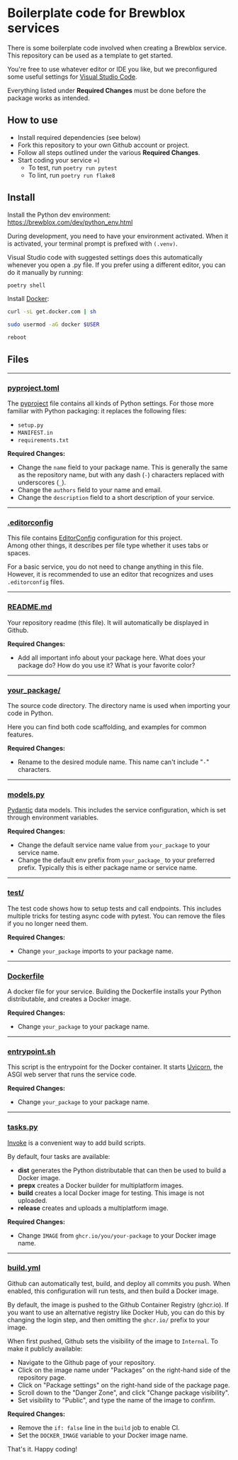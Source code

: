 # Boilerplate code for Brewblox services

There is some boilerplate code involved when creating a Brewblox service.
This repository can be used as a template to get started.

You're free to use whatever editor or IDE you like, but we preconfigured some useful settings for [Visual Studio Code](https://code.visualstudio.com/).

Everything listed under **Required Changes** must be done before the package works as intended.

## How to use

- Install required dependencies (see below)
- Fork this repository to your own Github account or project.
- Follow all steps outlined under the various **Required Changes**.
- Start coding your service =)
  - To test, run `poetry run pytest`
  - To lint, run `poetry run flake8`

## Install

Install the Python dev environment: <https://brewblox.com/dev/python_env.html>

During development, you need to have your environment activated.
When it is activated, your terminal prompt is prefixed with `(.venv)`.

Visual Studio code with suggested settings does this automatically whenever you open a .py file.
If you prefer using a different editor, you can do it manually by running:

```bash
poetry shell
```

Install [Docker](https://www.docker.com/101-tutorial):

```bash
curl -sL get.docker.com | sh

sudo usermod -aG docker $USER

reboot
```

## Files

---

### [pyproject.toml](./pyproject.toml)

The [pyproject](https://python-poetry.org/docs/pyproject/) file contains all kinds of Python settings.
For those more familiar with Python packaging: it replaces the following files:

- `setup.py`
- `MANIFEST.in`
- `requirements.txt`

**Required Changes:**

- Change the `name` field to your package name. This is generally the same as the repository name, but with any dash (`-`) characters replaced with underscores (`_`).
- Change the `authors` field to your name and email.
- Change the `description` field to a short description of your service.

---

### [.editorconfig](./.editorconfig)

This file contains [EditorConfig](https://editorconfig.org/) configuration for this project. \
Among other things, it describes per file type whether it uses tabs or spaces.

For a basic service, you do not need to change anything in this file.
However, it is recommended to use an editor that recognizes and uses `.editorconfig` files.

---

### [README.md](./README.md)

Your repository readme (this file). It will automatically be displayed in Github.

**Required Changes:**

- Add all important info about your package here. What does your package do? How do you use it? What is your favorite color?

---

### [your_package/](./your_package/)

The source code directory. The directory name is used when importing your code in Python.

Here you can find both code scaffolding, and examples for common features.

**Required Changes:**

- Rename to the desired module name. This name can't include "`-`" characters.

---

### [models.py](./your_package/models.py)

[Pydantic](https://docs.pydantic.dev) data models.
This includes the service configuration, which is set through environment variables.

**Required Changes:**

- Change the default service name value from `your_package` to your service name.
- Change the default env prefix from `your_package_` to your preferred prefix. Typically this is either package name or service name.

---

### [test/](./test/)

The test code shows how to setup tests and call endpoints.
This includes multiple tricks for testing async code with pytest.
You can remove the files if you no longer need them.

**Required Changes:**

- Change `your_package` imports to your package name.

---

### [Dockerfile](./Dockerfile)

A docker file for your service. Building the Dockerfile installs your Python distributable, and creates a Docker image.

**Required Changes:**

- Change `your_package` to your package name.

---

### [entrypoint.sh](./entrypoint.sh)

This script is the entrypoint for the Docker container.
It starts [Uvicorn](https://www.uvicorn.org/), the ASGI web server that runs the service code.

**Required Changes:**

- Change `your_package` to your package name.

---

### [tasks.py](./tasks.py)

[Invoke](https://www.pyinvoke.org/) is a convenient way to add build scripts.

By default, four tasks are available:

- **dist** generates the Python distributable that can then be used to build a Docker image.
- **prepx** creates a Docker builder for multiplatform images.
- **build** creates a local Docker image for testing. This image is not uploaded.
- **release** creates and uploads a multiplatform image.

**Required Changes:**

- Change `IMAGE` from `ghcr.io/you/your-package` to your Docker image name.

---

### [build.yml](./.github/workflows/build.yml)

Github can automatically test, build, and deploy all commits you push.
When enabled, this configuration will run tests, and then build a Docker image.

By default, the image is pushed to the Github Container Registry (ghcr.io).
If you want to use an alternative registry like Docker Hub, you can do this by changing the login step,
and then omitting the `ghcr.io/` prefix to your image.

When first pushed, Github sets the visibility of the image to `Internal`.
To make it publicly available:

- Navigate to the Github page of your repository.
- Click on the image name under "Packages" on the right-hand side of the repository page.
- Click on "Package settings" on the right-hand side of the package page.
- Scroll down to the "Danger Zone", and click "Change package visibility".
- Set visibility to "Public", and type the name of the image to confirm.

**Required Changes:**

- Remove the `if: false` line in the `build` job to enable CI.
- Set the `DOCKER_IMAGE` variable to your Docker image name.

That's it. Happy coding!
